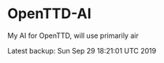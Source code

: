 # OpenTTD-AI
My AI for OpenTTD, will use primarily air

Latest backup: Sun Sep 29 18:21:01 UTC 2019
